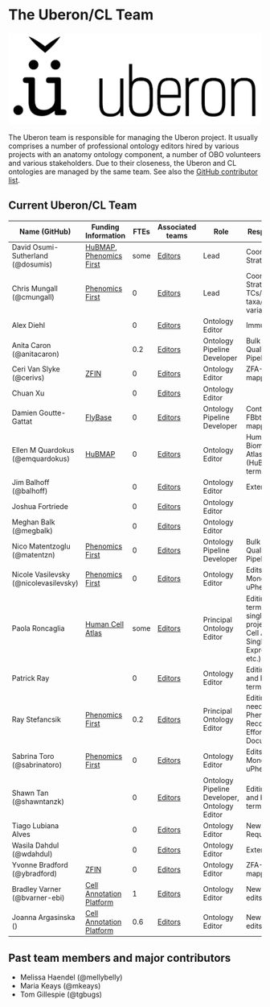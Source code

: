 # The Uberon/CL Team

![](images/uberon_logo.png)

The Uberon team is responsible for managing the Uberon project. It usually comprises a number of professional ontology editors hired by various projects with an anatomy ontology component, a number of OBO volunteers and various stakeholders. Due to their closeness, the Uberon and CL ontologies are managed by the same team. See also the [GitHub contributor list](https://github.com/obophenotype/uberon/graphs/contributors).

## Current Uberon/CL Team

| Name (GitHub) | Funding Information | FTEs | Associated teams | Role | Responsibilities |
| ---- | ---- | ---- | ---- | ---- | ---- |
| David Osumi-Sutherland (@dosumis) | [HuBMAP](https://commonfund.nih.gov/hubmap/fundedresearch), [Phenomics First](https://grantome.com/grant/NIH/RM1-HG010860-01) | some | [Editors](https://github.com/orgs/obophenotype/teams/uberon-cl-curators) | Lead | Coordination, Strategy |
| Chris Mungall (@cmungall) | [Phenomics First](https://grantome.com/grant/NIH/RM1-HG010860-01) | 0 | [Editors](https://github.com/orgs/obophenotype/teams/uberon-cl-curators) | Lead | Coordination, Strategy, TCs/Orphan taxa/evolutionary variability |
| Alex Diehl | | 0 | [Editors](https://github.com/orgs/obophenotype/teams/uberon-cl-curators) | Ontology Editor | Immune cells |
| Anita Caron (@anitacaron)| | 0.2 | [Editors](https://github.com/orgs/obophenotype/teams/uberon-cl-curators) | Ontology Pipeline Developer | Bulk Edits, Quality Control, Pipeline. |
| Ceri Van Slyke (@cerivs) | [ZFIN](https://zfin.org/) | 0 | [Editors](https://github.com/orgs/obophenotype/teams/uberon-cl-curators) | Ontology Editor | ZFA-Uberon mappings. |
| Chuan Xu || 0 | [Editors](https://github.com/orgs/obophenotype/teams/uberon-cl-curators) | Ontology Editor | |
| Damien Goutte-Gattat | [FlyBase](https://flybase.org/) | 0 | [Editors](https://github.com/orgs/obophenotype/teams/uberon-cl-curators) | Ontology Pipeline Developer | Contributing to FBbt-Uberon mappings. |
| Ellen M Quardokus (@emquardokus) | [HuBMAP](https://commonfund.nih.gov/hubmap/fundedresearch)|0| [Editors](https://github.com/orgs/obophenotype/teams/uberon-cl-curators) | Ontology Editor | Human Biomolecular Atlas Program (HuBMAP) new term requests.|
| Jim Balhoff (@balhoff) | | 0 | [Editors](https://github.com/orgs/obophenotype/teams/uberon-cl-curators) | Ontology Editor | External advisor. |
| Joshua Fortriede | |0 | [Editors](https://github.com/orgs/obophenotype/teams/uberon-cl-curators) | Ontology Editor | |
| Meghan Balk (@megbalk)|  | 0 | [Editors](https://github.com/orgs/obophenotype/teams/uberon-cl-curators) | Ontology Editor | |
| Nico Matentzoglu (@matentzn) | [Phenomics First](https://grantome.com/grant/NIH/RM1-HG010860-01) | 0 | [Editors](https://github.com/orgs/obophenotype/teams/uberon-cl-curators) | Ontology Pipeline Developer | Bulk Edits, Quality Control, Pipeline. |
| Nicole Vasilevsky (@nicolevasilevsky) | [Phenomics First](https://grantome.com/grant/NIH/RM1-HG010860-01)  | 0 | [Editors](https://github.com/orgs/obophenotype/teams/uberon-cl-curators) | Ontology Editor | Edits needed for Mondo or uPheno. |
| Paola Roncaglia | [Human Cell Atlas](https://www.humancellatlas.org/) | some | [Editors](https://github.com/orgs/obophenotype/teams/uberon-cl-curators) | Principal Ontology Editor | Editing cell type terms needed for single-cell projects (Human Cell Atlas (HCA), Single Cell Expression Atlas, etc.) |
| Patrick Ray |  | 0 | [Editors](https://github.com/orgs/obophenotype/teams/uberon-cl-curators) | Ontology Editor | Editing Neurons and brain related terms.| 
| Ray Stefancsik | [Phenomics First](https://grantome.com/grant/NIH/RM1-HG010860-01) | 0.2 | [Editors](https://github.com/orgs/obophenotype/teams/uberon-cl-curators) | Principal Ontology Editor | Editing; Tickets needed for the Phenotype Reconciliation Effort; Documentation. |
| Sabrina Toro (@sabrinatoro) | [Phenomics First](https://grantome.com/grant/NIH/RM1-HG010860-01)  | 0 | [Editors](https://github.com/orgs/obophenotype/teams/uberon-cl-curators) | Ontology Editor | Edits needed for Mondo or uPheno. |
| Shawn Tan (@shawntanzk)| | 0 | [Editors](https://github.com/orgs/obophenotype/teams/uberon-cl-curators) | Ontology Pipeline Developer, Ontology Editor | Editing Neurons and brain related terms. |
| Tiago Lubiana Alves |  | 0 | [Editors](https://github.com/orgs/obophenotype/teams/uberon-cl-curators) | Ontology Editor | New Term Requests. |
| Wasila Dahdul (@wdahdul) | | 0 | [Editors](https://github.com/orgs/obophenotype/teams/uberon-cl-curators) | Ontology Editor | External advisor. |
| Yvonne Bradford (@ybradford) | [ZFIN](https://zfin.org/) | 0 | [Editors](https://github.com/orgs/obophenotype/teams/uberon-cl-curators) | Ontology Editor | ZFA-Uberon mappings. |
| Bradley Varner (@bvarner-ebi) | [Cell Annotation Platform]() | 1 | [Editors](https://github.com/orgs/obophenotype/teams/uberon-cl-curators) | Ontology Editor | New cell types & edits for CAP |
| Joanna Argasinska () | [Cell Annotation Platform]() | 0.6 | [Editors](https://github.com/orgs/obophenotype/teams/uberon-cl-curators) | Ontology Editor | New cell types & edits for CAP |

## Past team members and major contributors

- Melissa Haendel (@mellybelly)
- Maria Keays (@mkeays)
- Tom Gillespie (@tgbugs)
 
